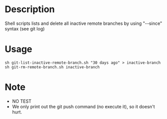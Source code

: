 # Description
Shell scripts lists and delete all inactive remote branches by using "--since" syntax (see git log)

# Usage
    sh git-list-inactive-remote-branch.sh "30 days ago" > inactive-branch
    sh git-rm-remote-branch.sh inactive-branch

# Note
 - NO TEST
 - We only print out the git push command (no execute it), so it doesn't hurt.
